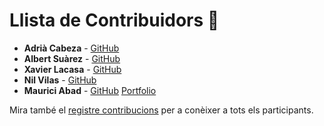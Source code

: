# Llista de Contribuidors 🌟

- **Adrià Cabeza** - [GitHub](https://github.com/adriacabeza)
- **Albert Suàrez** - [GitHub](https://github.com/AlbertSuarez)
- **Xavier Lacasa** - [GitHub](https://github.com/xlacasa)
- **Nil Vilas** - [GitHub](https://github.com/NIL6NIL6)
- **Maurici Abad** - [GitHub](https://github.com/mauriciabad) [Portfolio](https://www.mauriciabad.com)

Mira també el [registre contribucions](https://github.com/RepoFIBtori/RepoFIBtori/graphs/contributors) per a conèixer a tots els participants.

